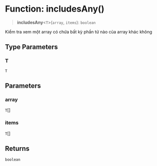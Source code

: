 # Function: includesAny()

> **includesAny**\<`T`\>(`array`, `items`): `boolean`

Kiểm tra xem một array có chứa bất kỳ phần tử nào của array khác không

## Type Parameters

### T

`T`

## Parameters

### array

`T`[]

### items

`T`[]

## Returns

`boolean`
